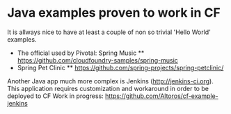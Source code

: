 Java examples proven to work in CF
===============
It is allways nice to have at least a couple of non so trivial 'Hello World' examples.

* The official used by Pivotal: Spring Music
** https://github.com/cloudfoundry-samples/spring-music
* Spring Pet Clinic
** https://github.com/spring-projects/spring-petclinic/

Another Java app much more complex is Jenkins (http://jenkins-ci.org). This application requires customization and workaround in order to be deployed to CF
Work in progress: https://github.com/Altoros/cf-example-jenkins

